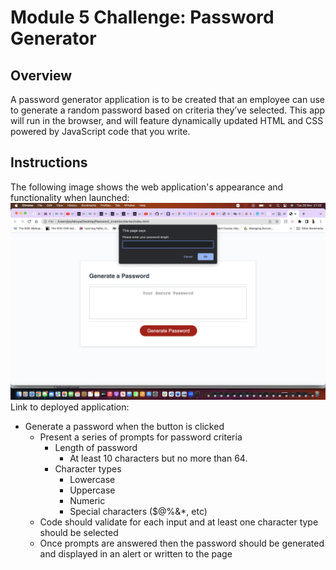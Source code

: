 # Module 5 Challenge: Password Generator

## Overview

A password generator application is to be created that an employee can use to generate a random password based on criteria they’ve selected. This app will run in the browser, and will feature dynamically updated HTML and CSS powered by JavaScript code that you write.

## Instructions

The following image shows the web application's appearance and functionality when launched:
![Screenshot of web application](Screenshot%202022-11-29%20at%2021.25.47.png)
Link to deployed application:

- Generate a password when the button is clicked
  - Present a series of prompts for password criteria
    - Length of password
      - At least 10 characters but no more than 64.
    - Character types
      - Lowercase
      - Uppercase
      - Numeric
      - Special characters ($@%&\*, etc)
  - Code should validate for each input and at least one character type should be selected
  - Once prompts are answered then the password should be generated and displayed in an alert or written to the page
